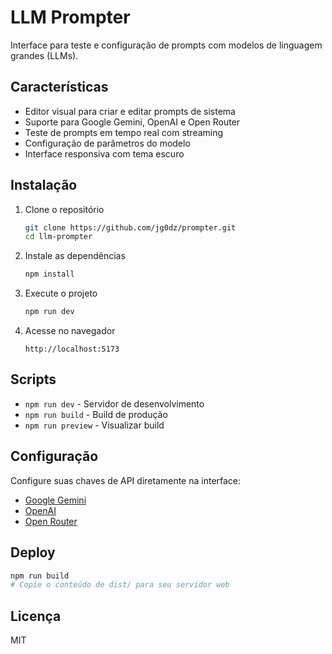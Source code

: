 # LLM Prompter

Interface para teste e configuração de prompts com modelos de linguagem grandes (LLMs).

## Características

- Editor visual para criar e editar prompts de sistema
- Suporte para Google Gemini, OpenAI e Open Router
- Teste de prompts em tempo real com streaming
- Configuração de parâmetros do modelo
- Interface responsiva com tema escuro

## Instalação

1. Clone o repositório
   ```bash
   git clone https://github.com/jg0dz/prompter.git
   cd llm-prompter
   ```

2. Instale as dependências
   ```bash
   npm install
   ```

3. Execute o projeto
   ```bash
   npm run dev
   ```

4. Acesse no navegador
   ```
   http://localhost:5173
   ```

## Scripts

- `npm run dev` - Servidor de desenvolvimento
- `npm run build` - Build de produção
- `npm run preview` - Visualizar build

## Configuração

Configure suas chaves de API diretamente na interface:
- [Google Gemini](https://makersuite.google.com/app/apikey)
- [OpenAI](https://platform.openai.com/api-keys)
- [Open Router](https://openrouter.ai/keys)

## Deploy

```bash
npm run build
# Copie o conteúdo de dist/ para seu servidor web
```

## Licença

MIT